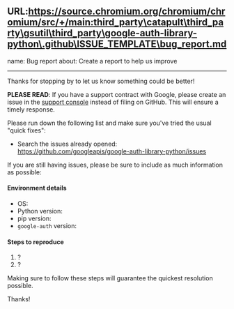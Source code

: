 URL:https://source.chromium.org/chromium/chromium/src/+/main:third_party\catapult\third_party\gsutil\third_party\google-auth-library-python\.github\ISSUE_TEMPLATE\bug_report.md
---
name: Bug report
about: Create a report to help us improve

---

Thanks for stopping by to let us know something could be better!

**PLEASE READ**: If you have a support contract with Google, please create an issue in the [support console](https://cloud.google.com/support/) instead of filing on GitHub. This will ensure a timely response.

Please run down the following list and make sure you've tried the usual "quick fixes":

  - Search the issues already opened: https://github.com/googleapis/google-auth-library-python/issues

If you are still having issues, please be sure to include as much information as possible:

#### Environment details

  - OS:
  - Python version:
  - pip version:
  - `google-auth` version:

#### Steps to reproduce

  1. ?
  2. ?

Making sure to follow these steps will guarantee the quickest resolution possible.

Thanks!
